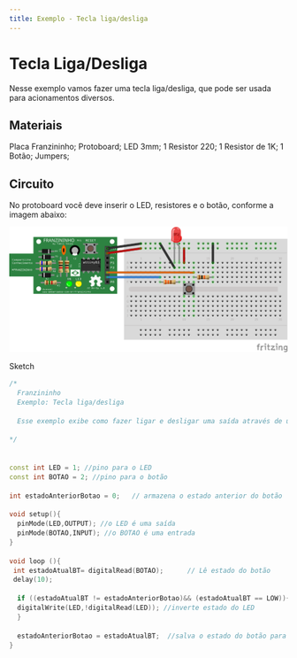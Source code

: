 ```yaml
---
title: Exemplo - Tecla liga/desliga
---
```


# Tecla Liga/Desliga

Nesse exemplo vamos fazer uma tecla liga/desliga, que pode ser usada para acionamentos diversos.

## Materiais

Placa Franzininho; Protoboard; LED 3mm; 1 Resistor 220; 1 Resistor de 1K; 1 Botão; Jumpers;

## Circuito

No protoboard você deve inserir o LED, resistores e o botão, conforme a imagem abaixo:

![](../.gitbook/assets/image1%20%2815%29.png)

Sketch

```cpp
/*
  Franzininho
  Exemplo: Tecla liga/desliga

  Esse exemplo exibe como fazer ligar e desligar uma saída através de uma tecla

*/


const int LED = 1; //pino para o LED
const int BOTAO = 2; //pino para o botão

int estadoAnteriorBotao = 0;   // armazena o estado anterior do botão

void setup(){
  pinMode(LED,OUTPUT); //o LED é uma saída
  pinMode(BOTAO,INPUT); //o BOTAO é uma entrada
}

void loop (){
 int estadoAtualBT= digitalRead(BOTAO);      // Lê estado do botão
 delay(10);

  if ((estadoAtualBT != estadoAnteriorBotao)&& (estadoAtualBT == LOW)){       //Se o botão foi pressionado e o seu estado mudou
  digitalWrite(LED,!digitalRead(LED)); //inverte estado do LED
  }

  estadoAnteriorBotao = estadoAtualBT;  //salva o estado do botão para comparar na próxima leitura
}
```


